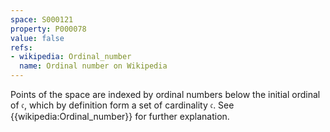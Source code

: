```yaml
---
space: S000121
property: P000078
value: false
refs:
- wikipedia: Ordinal_number
  name: Ordinal number on Wikipedia
---
```


Points of the space are indexed by ordinal numbers below the initial ordinal of $\mathfrak c$, which by definition form a set of cardinality $\mathfrak c$. See {{wikipedia:Ordinal_number}} for further explanation.
